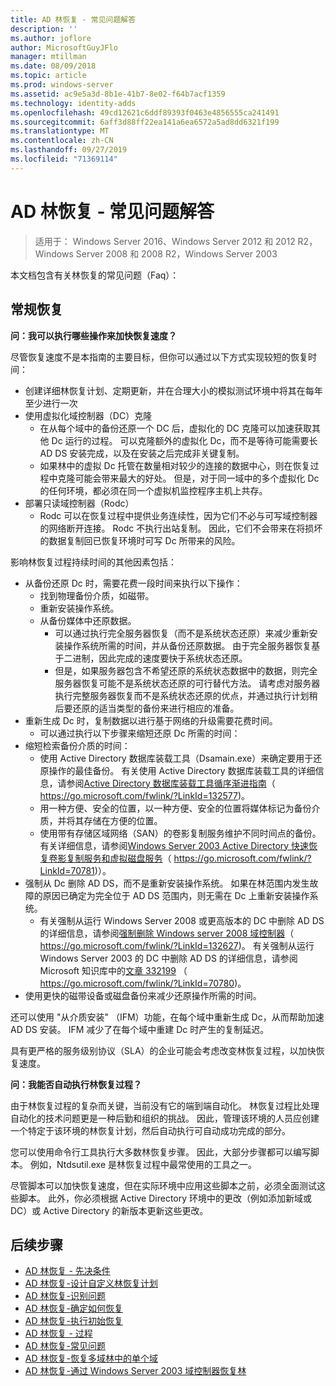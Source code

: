 ```yaml
---
title: AD 林恢复 - 常见问题解答
description: ''
ms.author: joflore
author: MicrosoftGuyJFlo
manager: mtillman
ms.date: 08/09/2018
ms.topic: article
ms.prod: windows-server
ms.assetid: ac9e5a3d-8b1e-41b7-8e02-f64b7acf1359
ms.technology: identity-adds
ms.openlocfilehash: 49cd12621c6ddf89393f0463e4856555ca241491
ms.sourcegitcommit: 6aff3d88ff22ea141a6ea6572a5ad8dd6321f199
ms.translationtype: MT
ms.contentlocale: zh-CN
ms.lasthandoff: 09/27/2019
ms.locfileid: "71369114"
---
```

# <a name="ad-forest-recovery---faq"></a>AD 林恢复 - 常见问题解答

>适用于： Windows Server 2016、Windows Server 2012 和 2012 R2，Windows Server 2008 和 2008 R2，Windows Server 2003

本文档包含有关林恢复的常见问题（Faq）：  

## <a name="general-recovery"></a>常规恢复

**问：我可以执行哪些操作来加快恢复速度？**

尽管恢复速度不是本指南的主要目标，但你可以通过以下方式实现较短的恢复时间：  
  
- 创建详细林恢复计划、定期更新，并在合理大小的模拟测试环境中将其在每年至少进行一次  
- 使用虚拟化域控制器（DC）克隆  
   - 在从每个域中的备份还原一个 DC 后，虚拟化的 DC 克隆可以加速获取其他 Dc 运行的过程。 可以克隆额外的虚拟化 Dc，而不是等待可能需要长 AD DS 安装完成，以及在安装之后完成非关键复制。  
   - 如果林中的虚拟 Dc 托管在数量相对较少的连接的数据中心，则在恢复过程中克隆可能会带来最大的好处。 但是，对于同一域中的多个虚拟化 Dc 的任何环境，都必须在同一个虚拟机监控程序主机上共存。  
- 部署只读域控制器（Rodc）  
   - Rodc 可以在恢复过程中提供业务连续性，因为它们不必与可写域控制器的网络断开连接。 Rodc 不执行出站复制。 因此，它们不会带来在将损坏的数据复制回已恢复环境时可写 Dc 所带来的风险。  
  
影响林恢复过程持续时间的其他因素包括：  
  
- 从备份还原 Dc 时，需要花费一段时间来执行以下操作：  
   - 找到物理备份介质，如磁带。  
   - 重新安装操作系统。  
   - 从备份媒体中还原数据。  
      - 可以通过执行完全服务器恢复（而不是系统状态还原）来减少重新安装操作系统所需的时间，并从备份还原数据。 由于完全服务器恢复基于二进制，因此完成的速度要快于系统状态还原。  
      - 但是，如果服务器包含不希望还原的系统状态数据中的数据，则完全服务器恢复可能不是系统状态还原的可行替代方法。 请考虑对服务器执行完整服务器恢复而不是系统状态还原的优点，并通过执行计划稍后要还原的适当类型的备份来进行相应的准备。  
- 重新生成 Dc 时，复制数据以进行基于网络的升级需要花费时间。  
   - 可以通过执行以下步骤来缩短还原 Dc 所需的时间：  
- 缩短检索备份介质的时间：  
   - 使用 Active Directory 数据库装载工具（Dsamain.exe）来确定要用于还原操作的最佳备份。 有关使用 Active Directory 数据库装载工具的详细信息，请参阅[Active Directory 数据库装载工具循序渐进指南](https://go.microsoft.com/fwlink/?LinkId=132577)（ https://go.microsoft.com/fwlink/?LinkId=132577)。  
   - 用一种方便、安全的位置，以一种方便、安全的位置将媒体标记为备份介质，并将其存储在方便的位置。  
   - 使用带有存储区域网络（SAN）的卷影复制服务维护不同时间点的备份。 有关详细信息，请参阅[Windows Server 2003 Active Directory 快速恢复卷影复制服务和虚拟磁盘服务](https://go.microsoft.com/fwlink/?LinkId=70781)（ https://go.microsoft.com/fwlink/?LinkId=70781)）。  
- 强制从 Dc 删除 AD DS，而不是重新安装操作系统。 如果在林范围内发生故障的原因已确定为完全位于 AD DS 范围内，则无需在 Dc 上重新安装操作系统。  
   - 有关强制从运行 Windows Server 2008 或更高版本的 DC 中删除 AD DS 的详细信息，请参阅[强制删除 Windows server 2008 域控制器](https://go.microsoft.com/fwlink/?LinkId=132627)（ https://go.microsoft.com/fwlink/?LinkId=132627)。 有关强制从运行 Windows Server 2003 的 DC 中删除 AD DS 的详细信息，请参阅 Microsoft 知识库中的[文章 332199](https://go.microsoft.com/fwlink/?LinkId=70780) （ https://go.microsoft.com/fwlink/?LinkId=70780)。  
- 使用更快的磁带设备或磁盘备份来减少还原操作所需的时间。  
  
还可以使用 "从介质安装" （IFM）功能，在每个域中重新生成 Dc，从而帮助加速 AD DS 安装。 IFM 减少了在每个域中重建 Dc 时产生的复制延迟。  
  
具有更严格的服务级别协议（SLA）的企业可能会考虑改变林恢复过程，以加快恢复速度。  
  
**问：我能否自动执行林恢复过程？**

由于林恢复过程的复杂而关键，当前没有它的端到端自动化。 林恢复过程比处理自动化的技术问题更是一种后勤和组织的挑战。 因此，管理该环境的人员应创建一个特定于该环境的林恢复计划，然后自动执行可自动成功完成的部分。  
  
您可以使用命令行工具执行大多数林恢复步骤。 因此，大部分步骤都可以编写脚本。 例如，Ntdsutil.exe 是林恢复过程中最常使用的工具之一。  
  
尽管脚本可以加快恢复速度，但在实际环境中应用这些脚本之前，必须全面测试这些脚本。 此外，你必须根据 Active Directory 环境中的更改（例如添加新域或 DC）或 Active Directory 的新版本更新这些更改。

## <a name="next-steps"></a>后续步骤

- [AD 林恢复 - 先决条件](AD-Forest-Recovery-Prerequisties.md)  
- [AD 林恢复-设计自定义林恢复计划](AD-Forest-Recovery-Devising-a-Plan.md)  
- [AD 林恢复-识别问题](AD-Forest-Recovery-Identify-the-Problem.md)
- [AD 林恢复-确定如何恢复](AD-Forest-Recovery-Determine-how-to-Recover.md)
- [AD 林恢复-执行初始恢复](AD-Forest-Recovery-Perform-initial-recovery.md)  
- [AD 林恢复 - 过程](AD-Forest-Recovery-Procedures.md)  
- [AD 林恢复-常见问题](AD-Forest-Recovery-FAQ.md)  
- [AD 林恢复-恢复多域林中的单个域](AD-Forest-Recovery-Single-Domain-in-Multidomain-Recovery.md)  
- [AD 林恢复-通过 Windows Server 2003 域控制器恢复林](AD-Forest-Recovery-Windows-Server-2003.md)  
